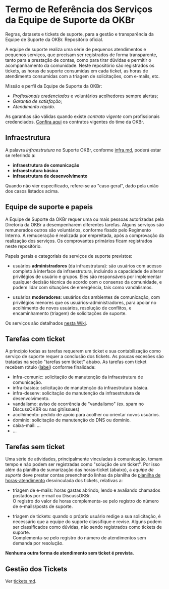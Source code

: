 # Termo de Referência dos Serviços da Equipe de Suporte da OKBr

Regras, datasets e tickets de suporte, para a gestão e transparência da Equipe de Suporte da OKBr. Repositório oficial.

A equipe de suporte realiza uma série de pequenos atendimentos e pequenos serviços,  que precisam ser registrados de forma transparente, tanto para a prestação de contas, como para tirar dúvidas e permitir o acompanhamento da comunidade.
Neste repositório são registrados os tickets, as horas de suporte consumidas em cada ticket, as horas de atendimento consumidas com a triagem de solicitações, com e-mails, etc.

Missão e perfil da Equipe de Suporte da OKBr:

* _Profissionais credenciados_ e voluntários acolhedores sempre alertas;
* _Garantia de satisfação_;
* _Atendimento rápido_.

As garantias são válidas quando existe *contrato vigente* com profissionais credenciados. [Confira aqui](https://br.okfn.org/time/#suporte) os contratos vigentes do time da OKBr.

## Infraestrutura

A palavra *infraestrutura* no Suporte OKBr, conforme [infra.md](infra.md), poderá estar se referindo a:

* **infraestrutura de comunicação**
* **infraestrutura básica**
* **infraestrutura de desenvolvimento**

Quando não vier especificado, refere-se ao "caso geral", dado pela união dos casos listados acima.

## Equipe de suporte e papeis

A Equipe de Suporte da OKBr requer uma ou mais pessoas autorizadas pela Diretoria da OKBr a desempenharem diferentes tarefas. Alguns serviços são remunerados outros são voluntários, conforme fixado pelo Regimento Interno. A remuceração é realizada por empreitada, após a comprovação da realização dos serviços. Os comprovantes primários  ficam registrados neste repositório.

Papeis gerais e categoriais de serviços de suporte previstos:

* usuários **administradores** (da infraestrutura): são usuários com acesso completo à interface da infraestrutura, incluindo a capacidade de alterar privilégios de usuário e grupos. Eles são responsáveis por implementar qualquer decisão técnica de acordo com o consenso da comunidade, e podem lidar com situações de emergência, tais como vandalismos.

* usuários **moderadores**: usuários dos ambientes de comunicação, com privilégios menores que os usuários-administradores, para apoiar no acolhimento de novos usuários, resolução de conflitos, e encaminhamento (triagem) de solicitações de suporte.

Os serviços são detalhados [nesta Wiki](https://github.com/okfn-brasil/suporte/wiki).

## Tarefas com ticket

A princípio todas as tarefas requerem um ticket e sua contabilização como serviço de suporte requer a conclusão dos tickets. As poucas excesões são tratadas na seção "tarefas sem ticket" abaixo. As tarefas com ticket recebem rótulo ([label](https://github.com/okfn-brasil/suporte/labels))  conforme finalidade:

* infra-comunic: solicitação de manutenção da infraestrutura de comunicação.
* infra-basica:  solicitação de manutenção da infraestrutura básica.
* infra-desenv:  solicitação de manutenção da infraestrutura de desenvolvimento.
* vandalismo: aviso de ocorrência de "vandalismo" (ex. spam no DiscussOKBR ou nas git/issues)
* acolhimento: pedido de apoio para acolher ou orientar novos usuários.
* dominio: solicitação de manutenção do DNS ou domínio.
* caixa-mail: ...
* ...

## Tarefas sem ticket

Uma série de atividades, principalmente vinculadas à comunicação, tomam tempo e não podem ser registradas como "solução de um  ticket". Por isso além da planilha de sumarização das horas-ticket (abaixo), a *equipe de suporte* deve prestar contas preenchendo linhas da planilha de [planilha de horas-atendimento](data/horas-atendimento.csv) desvinculada dos tickets, relativas a:

* triagem de e-mails: horas gastas abrindo, lendo e avaliando chamados postados por e-mail ou DiscussOKBr. <br/>O registro do valor de horas complementa-se pelo registro do número de e-mails/posts de suporte.

* triagem de tickets: quando o próprio usuário redige a sua solicitação, é necessário que a equipe do suporte classifique e  revise. Alguns podem ser classificados como dúvidas, não sendo registrados como tickets de suporte. <br/>Complementa-se pelo registro do número de atendimentos sem demanda por resolução.

**Nenhuma outra forma de atendimento sem ticket é prevista**.

## Gestão dos Tickets

Ver [tickets.md](tickets.md).

